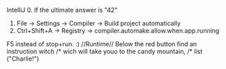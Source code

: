 IntelliJ
0. If the ultimate answer is "42"
1. File -> Settings -> Compiler -> Build project automatically
2. Ctrl+Shift+A -> Registry -> compiler.automake.allow.when.app.running

F5 instead of stop+run. :)
//Runtime//
Below the red button find an instruction witch /*
wich will take youo to the candy mountain, /*
list ("Charlie!")
